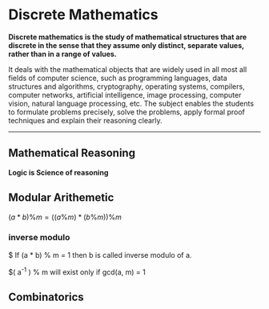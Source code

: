 # Discrete Mathematics
**Discrete mathematics is the study of mathematical structures that are discrete in the sense that they assume only distinct, separate values, rather than in a range of values.** 

It deals with the mathematical objects that are widely used in all most all fields of computer science, such as programming languages, data structures and algorithms, cryptography, operating systems, compilers, computer networks, artificial intelligence, image processing, computer vision, natural language processing, etc. The subject enables the students to formulate problems precisely, solve the problems, apply formal proof techniques and explain their reasoning clearly.

----------
## Mathematical Reasoning
**Logic is Science of reasoning**
## Modular Arithemetic
$(a*b)\%m=((a\%m) * (b\%m))\%m$
### inverse modulo
$ If (a * b) \% m = 1 then b is called inverse modulo of a.

$( a<sup>-1</sup> ) \% m will exist only if gcd(a, m) = 1 

## Combinatorics
